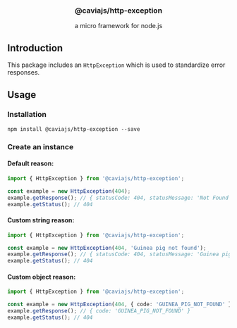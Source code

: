 <div align="center">
<h3>@caviajs/http-exception</h3>
<p>a micro framework for node.js</p>
</div>

## Introduction

This package includes an `HttpException` which is used to standardize error responses.

## Usage

### Installation

```shell
npm install @caviajs/http-exception --save
```

### Create an instance

#### Default reason:

```typescript
import { HttpException } from '@caviajs/http-exception';

const example = new HttpException(404);
example.getResponse(); // { statusCode: 404, statusMessage: 'Not Found' }
example.getStatus(); // 404
```

#### Custom string reason:

```typescript
import { HttpException } from '@caviajs/http-exception';

const example = new HttpException(404, 'Guinea pig not found');
example.getResponse(); // { statusCode: 404, statusMessage: 'Guinea pig not found' }
example.getStatus(); // 404
```

#### Custom object reason:

```typescript
import { HttpException } from '@caviajs/http-exception';

const example = new HttpException(404, { code: 'GUINEA_PIG_NOT_FOUND' });
example.getResponse(); // { code: 'GUINEA_PIG_NOT_FOUND' }
example.getStatus(); // 404
```
